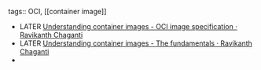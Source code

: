 tags:: OCI, [[container image]]

- LATER [Understanding container images - OCI image specification · Ravikanth Chaganti](https://ravichaganti.com/blog/2022-10-28-understanding-container-images-oci-image-specification/)
- LATER [Understanding container images - The fundamentals · Ravikanth Chaganti](https://ravichaganti.com/blog/2022-10-18-understanding-container-images-the-fundamentals/)
-